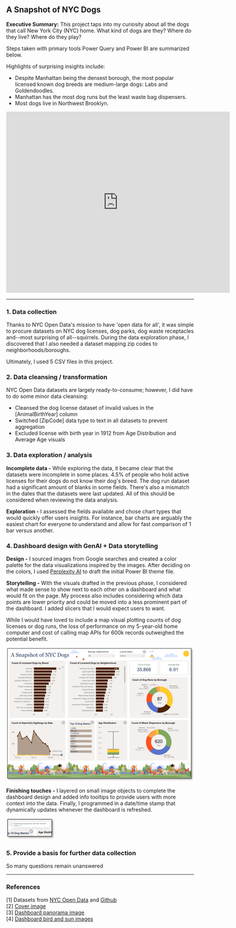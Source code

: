 ## A Snapshot of NYC Dogs

**Executive Summary:** This project taps into my curiosity about all the dogs that call New York City (NYC) home. What kind of dogs are they?  Where do they live?  Where do they play?  

Steps taken with primary tools Power Query and Power BI are summarized below.

Highlights of surprising insights include:
- Despite Manhattan being the densest borough, the most popular licensed known dog breeds are medium-large dogs: Labs and Goldendoodles.
- Manhattan has the most dog runs but the least waste bag dispensers.
- Most dogs live in Northwest Brooklyn.

<iframe title="A Snapshot of NYC Dogs" width="600" height="486" src="https://app.powerbi.com/view?r=eyJrIjoiOTc0YTE3NmYtNDE4ZC00ZWFkLTgwZjctODNmMmY5MzZmNmNjIiwidCI6Ijc5NmIxZGQ2LWQzNmQtNGQwOC05YTMzLWI1MGZkOTUwZTY5ZCIsImMiOjZ9&embedImagePlaceholder=true" frameborder="0" allowFullScreen="true"></iframe>


---

### 1. Data collection

Thanks to NYC Open Data's mission to have 'open data for all', it was simple to procure datasets on NYC dog licenses, dog parks, dog waste receptacles and--most surprising of all--squirrels.  During the data exploration phase, I discovered that I also needed a dataset mapping zip codes to neighborhoods/boroughs.  

Ultimately, I used 5 CSV files in this project.

### 2. Data cleansing / transformation

NYC Open Data datasets are largely ready-to-consume; however, I did have to do some minor data cleansing:
- Cleansed the dog license dataset of invalid values in the [AnimalBirthYear] column
- Switched [ZipCode] data type to text in all datasets to prevent aggregation
- Excluded license with birth year in 1912 from Age Distribution and Average Age visuals

### 3. Data exploration / analysis

**Incomplete data -** While exploring the data, it became clear that the datasets were incomplete in some places. 4.5% of people who hold active licenses for their dogs do not know their dog's breed.  The dog run dataset had a significant amount of blanks in some fields.  There's also a mismatch in the dates that the datasets were last updated.  All of this should be considered when reviewing the data analysis.

**Exploration -** I assessed the fields available and chose chart types that would quickly offer users insights.  For instance, bar charts are arguably the easiest chart for everyone to understand and allow for fast comparison of 1 bar versus another.

### 4. Dashboard design with GenAI + Data storytelling

**Design -** I sourced images from Google searches and created a color palette for the data visualizations inspired by the images.  After deciding on the colors, I used [Perplexity AI](https://www.perplexity.ai/) to draft the initial Power BI theme file.

**Storytelling -** With the visuals drafted in the previous phase, I considered what made sense to show next to each other on a dashboard and what would fit on the page.  My process also includes considering which data points are lower priority and could be moved into a less prominent part of the dashboard.  I added slicers that I would expect users to want.

While I would have loved to include a map visual plotting counts of dog licenses or dog runs, the loss of performance on my 5-year-old home computer and cost of calling map APIs for 600k records outweighed the potential benefit.

<img src="images/nycdogsscreenshot.png?raw=true"/>

**Finishing touches -** I layered on small image objects to complete the dashboard design and added info tooltips to provide users with more context into the data.  Finally, I programmed in a date/time stamp that dynamically updates whenever the dashboard is refreshed.

<img src="images/infotooltipscreenshot.png?raw=true"/>

### 5. Provide a basis for further data collection

So many questions remain unanswered

---

### References

[1] Datasets from [NYC Open Data](https://opendata.cityofnewyork.us/) and [Github](https://github.com/erikgregorywebb/nyc-housing/blob/master/Data/nyc-zip-codes.csv)
<br>[2] [Cover image](https://graymalin.com/products/picnic-party-central-park)
<br>[3] [Dashboard panorama image](https://www.shutterstock.com/image-vector/people-walk-play-dogs-city-park-2206454515)
<br>[4] [Dashboard bird and sun images](https://designstripe.com/search/assets?style=cheerful)

